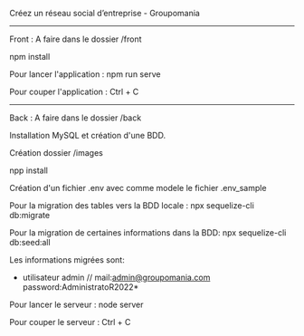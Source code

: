 Créez un réseau social d’entreprise - Groupomania

---

Front : A faire dans le dossier /front

npm install

Pour lancer l'application :
npm run serve

Pour couper l'application :
Ctrl + C

---

Back : A faire dans le dossier /back

Installation MySQL et création d'une BDD.

Création dossier /images

npp install

Création d'un fichier .env avec comme modele le fichier .env_sample

Pour la migration des tables vers la BDD locale :
npx sequelize-cli db:migrate

Pour la migration de certaines informations dans la BDD:
npx sequelize-cli db:seed:all

Les informations migrées sont:

- utilisateur admin // mail:admin@groupomania.com password:AdministratoR2022\*

Pour lancer le serveur :
node server

Pour couper le serveur :
Ctrl + C
